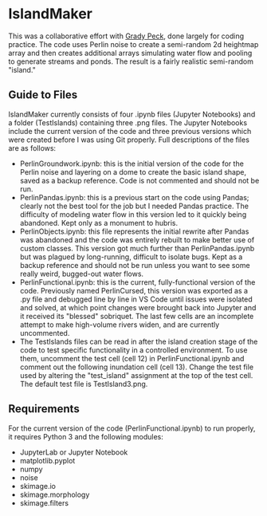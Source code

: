 # IslandMaker

This was a collaborative effort with [Grady Peck](https://github.com/GradyPeck), done largely for coding practice. The code uses Perlin noise to create a semi-random 2d heightmap array and then creates additional arrays simulating water flow and pooling to generate streams and ponds. The result is a fairly realistic semi-random "island."

## Guide to Files

IslandMaker currently consists of four .ipynb files (Jupyter Notebooks) and a folder (TestIslands) containing three .png files. The Jupyter Notebooks include the current version of the code and three previous versions which were created before I was using Git properly. Full descriptions of the files are as follows:
- PerlinGroundwork.ipynb: this is the initial version of the code for the Perlin noise and layering on a dome to create the basic island shape, saved as a backup reference. Code is not commented and should not be run. 
- PerlinPandas.ipynb: this is a previous start on the code using Pandas; clearly not the best tool for the job but I needed Pandas practice. The difficulty of modeling water flow in this version led to it quickly being abandoned. Kept only as a monument to hubris. 
- PerlinObjects.ipynb: this file represents the initial rewrite after Pandas was abandoned and the code was entirely rebuilt to make better use of custom classes. This version got much further than PerlinPandas.ipynb but was plagued by long-running, difficult to isolate bugs. Kept as a backup reference and should not be run unless you want to see some really weird, bugged-out water flows. 
- PerlinFunctional.ipynb: this is the current, fully-functional version of the code. Previously named PerlinCursed, this version was exported as a .py file and debugged line by line in VS Code until issues were isolated and solved, at which point changes were brought back into Jupyter and it received its "blessed" sobriquet. The last few cells are an incomplete attempt to make high-volume rivers widen, and are currently uncommented. 
- The TestIslands files can be read in after the island creation stage of the code to test specific functionality in a controlled environment. To use them, uncomment the test cell (cell 12) in PerlinFunctional.ipynb and comment out the following inundation cell (cell 13). Change the test file used by altering the "test_island" assignment at the top of the test cell. The default test file is TestIsland3.png. 

## Requirements

For the current version of the code (PerlinFunctional.ipynb) to run properly, it requires Python 3 and the following modules:
- JupyterLab or Jupyter Notebook
- matplotlib.pyplot
- numpy
- noise
- skimage.io
- skimage.morphology
- skimage.filters
